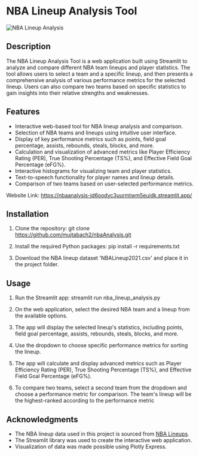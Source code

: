 # NBA Lineup Analysis Tool

![NBA Lineup Analysis]()

## Description

The NBA Lineup Analysis Tool is a web application built using Streamlit to analyze and compare different NBA team lineups and player statistics. The tool allows users to select a team and a specific lineup, and then presents a comprehensive analysis of various performance metrics for the selected lineup. Users can also compare two teams based on specific statistics to gain insights into their relative strengths and weaknesses.

## Features

- Interactive web-based tool for NBA lineup analysis and comparison.
- Selection of NBA teams and lineups using intuitive user interface.
- Display of key performance metrics such as points, field goal percentage, assists, rebounds, steals, blocks, and more.
- Calculation and visualization of advanced metrics like Player Efficiency Rating (PER), True Shooting Percentage (TS%), and Effective Field Goal Percentage (eFG%).
- Interactive histograms for visualizing team and player statistics.
- Text-to-speech functionality for player names and lineup details.
- Comparison of two teams based on user-selected performance metrics.

Website Link: https://nbaanalysis-jd6oodyc3uurmtwm5euidk.streamlit.app/
## Installation

1. Clone the repository:
git clone https://github.com/mujtabach2/nbaAnalysis.git

2. Install the required Python packages:
pip install -r requirements.txt

3. Download the NBA lineup dataset 'NBALineup2021.csv' and place it in the project folder.

## Usage

1. Run the Streamlit app:
streamlit run nba_lineup_analysis.py

2. On the web application, select the desired NBA team and a lineup from the available options.

3. The app will display the selected lineup's statistics, including points, field goal percentage, assists, rebounds, steals, blocks, and more.

4. Use the dropdown to choose specific performance metrics for sorting the lineup.

5. The app will calculate and display advanced metrics such as Player Efficiency Rating (PER), True Shooting Percentage (TS%), and Effective Field Goal Percentage (eFG%).

6. To compare two teams, select a second team from the dropdown and choose a performance metric for comparison. The team's lineup will be the highest-ranked according to the performance metric 


## Acknowledgments

- The NBA lineup data used in this project is sourced from [NBA Lineups](https://www.nba.com/stats/lineups/).
- The Streamlit library was used to create the interactive web application.
- Visualization of data was made possible using Plotly Express.

